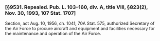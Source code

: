 ### [§9531. Repealed. Pub. L. 103–160, div. A, title VIII, §823(2), Nov. 30, 1993, 107 Stat. 1707] ###

Section, act Aug. 10, 1956, ch. 1041, 70A Stat. 575, authorized Secretary of the Air Force to procure aircraft and equipment and facilities necessary for the maintenance and operation of the Air Force.